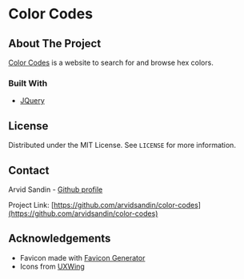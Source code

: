 # Color Codes
<!-- ABOUT THE PROJECT -->
## About The Project

[Color Codes](https://color-codes.onrender.com) is a website to search for and browse hex colors.


### Built With

* [JQuery](https://jquery.com)

<!-- LICENSE -->
## License

Distributed under the MIT License. See `LICENSE` for more information.


<!-- CONTACT -->
## Contact

Arvid Sandin - [Github profile](https://github.com/arvidsandin/)

Project Link: [https://github.com/arvidsandin/color-codes](https://github.com/arvidsandin/color-codes)


<!-- ACKNOWLEDGEMENTS -->
## Acknowledgements

* Favicon made with [Favicon Generator](https://realfavicongenerator.net/)
* Icons from [UXWing](https://uxwing.com/)
